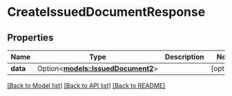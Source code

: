 # CreateIssuedDocumentResponse

## Properties

Name | Type | Description | Notes
------------ | ------------- | ------------- | -------------
**data** | Option<[**models::IssuedDocument2**](IssuedDocument_2.md)> |  | [optional]

[[Back to Model list]](../README.md#documentation-for-models) [[Back to API list]](../README.md#documentation-for-api-endpoints) [[Back to README]](../README.md)


